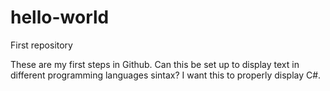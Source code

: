 # hello-world
First repository

These are my first steps in Github. Can this be set up to display text in different programming languages sintax? I want this to properly display C#.

